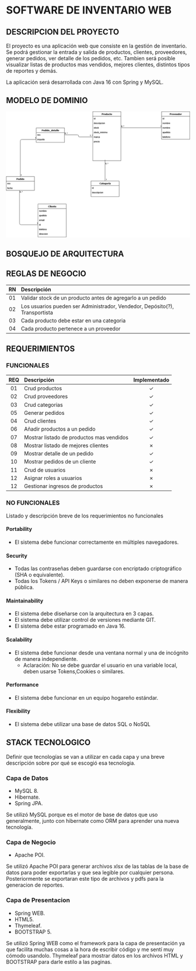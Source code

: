 # SOFTWARE DE INVENTARIO WEB

## DESCRIPCION DEL PROYECTO
El proyecto es una aplicación web que consiste en la gestión de inventario. Se podrá gestionar la entrada y salida de productos, clientes, proveedores, generar pedidos, ver detalle de los pedidos, etc. Tambien será posible visualizar listas de productos mas vendidos, mejores clientes, distintos tipos de reportes y demás.

La  aplicación será desarrollada con Java 16 con Spring y MySQL.

## MODELO DE DOMINIO

![modelo-de-dominio](docs/modelo-de-dominio.png)

## BOSQUEJO DE ARQUITECTURA

## REGLAS DE NEGOCIO

|  RN   | Descripción                                                                 |
| :---: | :-------------------------------------------------------------------------- |
|  01   | Validar stock de un producto antes de agregarlo a un pedido                 |
|  02   | Los usuarios pueden ser Administrador, Vendedor, Depósito(?), Transportista |
|  03   | Cada producto debe estar en una categoria                                   |
|  04   | Cada producto pertenece a un proveedor                                      |

## REQUERIMIENTOS

### FUNCIONALES

|  REQ  | Descripción                               | Implementado |
| :---: | :---------------------------------------- | :----------: |
|  01   | Crud productos                            |      ✓       |
|  02   | Crud proveedores                          |      ✓       |
|  03   | Crud categorias                           |      ✓       |
|  05   | Generar pedidos                           |      ✓       |
|  04   | Crud clientes                             |      ✓       |
|  06   | Añadir productos a un pedido              |      ✓       |
|  07   | Mostrar listado de productos mas vendidos |      ✓       |
|  08   | Mostrar listado de mejores clientes       |      ✗       |
|  09   | Mostrar detalle de un pedido              |      ✓       |
|  10   | Mostrar pedidos de un cliente             |      ✓       |
|  11   | Crud de usuarios                          |      ✗       |
|  12   | Asignar roles a usuarios                  |      ✗       |
|  12   | Gestionar ingresos de productos           |      ✗       |



### NO FUNCIONALES

Listado y descripción breve de los requerimientos no funcionales

#### Portability

- El sistema debe funcionar correctamente en múltiples navegadores.

#### Security

- Todas las contraseñas deben guardarse con encriptado criptográfico (SHA o equivalente).
- Todas los Tokens / API Keys o similares no deben exponerse de manera pública.

#### Maintainability

- El sistema debe diseñarse con la arquitectura en 3 capas.
- El sistema debe utilizar control de versiones mediante GIT.
- El sistema debe estar programado en Java 16.

#### Scalability

- El sistema debe funcionar desde una ventana normal y una de incógnito de manera independiente.
  - Aclaración: No se debe guardar el usuario en una variable local, deben usarse Tokens,Cookies o similares.

#### Performance

- El sistema debe funcionar en un equipo hogareño estándar.

#### Flexibility

- El sistema debe utilizar una base de datos SQL o NoSQL


## STACK TECNOLOGICO

Definir que tecnologías se van a utilizar en cada capa y una breve descripción sobre por qué se escogió esa tecnologia.

### Capa de Datos

- MySQL 8.
- Hibernate.
- Spring JPA.

Se utilizó MySQL porque es el motor de base de datos que uso generalmente, junto con hibernate como ORM para aprender una nueva tecnología.

### Capa de Negocio

- Apache POI.

Se utilizó Apache POI para generar archivos xlsx de las tablas de la base de datos para poder exportarlas y que sea legible por cualquier persona. Posteriormente se exportaran este tipo de archivos y pdfs para la generacion de reportes.

### Capa de Presentacion

- Spring WEB.
- HTML5.
- Thymeleaf.
- BOOTSTRAP 5.

Se utilizó Spring WEB como el framework para la capa de presentación ya que facilita muchas cosas a la hora de escribir código y me sentí muy cómodo usandolo. Thymeleaf para mostrar datos en los archivos HTML y BOOTSTRAP para darle estilo a las paginas. 